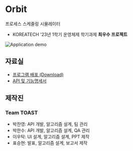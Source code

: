 # Orbit
프로세스 스케줄링 시뮬레이터 
- KOREATECH '23년 1학기 운영체제 학기과제 **최우수 프로젝트**

![Application demo](demo.png)

## 자료실
- [프로그램 배포 (Download)](https://github.com/LazoYoung/toast-os/releases)
- [API 및 기능명세서](https://www.notion.so/Scheduler-API-adfdeb0754d94d7eb195fc12540fbe5e)

## 제작진
### Team TOAST
- 박찬영: API 개발, 알고리즘 설계, 팀 관리
- 박한수: API 개발, 알고리즘 설계, QA 관리
- 이우탁: UI 설계, 알고리즘 설계, PPT 제작
- 표승현: 발표, 알고리즘 설계, 보고서 제작
